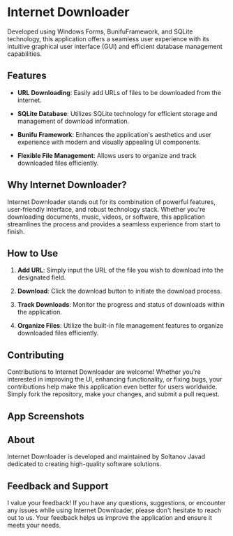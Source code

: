 # Internet Downloader

Developed using Windows Forms, BunifuFramework, and SQLite technology, this application offers a seamless user experience with its intuitive graphical user interface (GUI) and efficient database management capabilities.

## Features

- **URL Downloading**: Easily add URLs of files to be downloaded from the internet.
  
- **SQLite Database**: Utilizes SQLite technology for efficient storage and management of download information.
  
- **Bunifu Framework**: Enhances the application's aesthetics and user experience with modern and visually appealing UI components.
  
- **Flexible File Management**: Allows users to organize and track downloaded files efficiently.

## Why Internet Downloader?

Internet Downloader stands out for its combination of powerful features, user-friendly interface, and robust technology stack. Whether you're downloading documents, music, videos, or software, this application streamlines the process and provides a seamless experience from start to finish.

## How to Use

1. **Add URL**: Simply input the URL of the file you wish to download into the designated field.
  
2. **Download**: Click the download button to initiate the download process.
  
3. **Track Downloads**: Monitor the progress and status of downloads within the application.
  
4. **Organize Files**: Utilize the built-in file management features to organize downloaded files efficiently.

## Contributing

Contributions to Internet Downloader are welcome! Whether you're interested in improving the UI, enhancing functionality, or fixing bugs, your contributions help make this application even better for users worldwide. Simply fork the repository, make your changes, and submit a pull request.

## App Screenshots


## About

Internet Downloader is developed and maintained by Soltanov Javad dedicated to creating high-quality software solutions. 
## Feedback and Support

I value your feedback! If you have any questions, suggestions, or encounter any issues while using Internet Downloader, please don't hesitate to reach out to us. Your feedback helps us improve the application and ensure it meets your needs.
